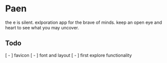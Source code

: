 # Paen

the e is silent. exlporation app for the brave of minds. keep an open eye and heart to see what you may uncover.

## Todo

[ - ] favicon
[ - ] font and layout
[ - ] first explore functionality
